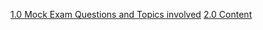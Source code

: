 [1.0 Mock Exam Questions and Topics involved](1.0%20Mock%20Exam%20Questions%20and%20Topics%20involved.md)
[2.0 Content](2.0%20Content.md)
